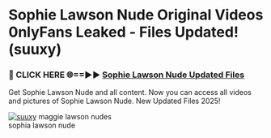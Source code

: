 # Sophie Lawson Nude Original Videos 0nlyFans Leaked - Files Updated! (suuxy)

<h3>🔴 CLICK HERE 🌐==►► <a href="https://tinyurl.com/4mcuefdz" rel="nofollow">Sophie Lawson Nude Updated Files</a></h3>

Get Sophie Lawson Nude and all content. Now you can access all videos and pictures of Sophie Lawson Nude. New Updated Files 2025!

[![suuxy](https://i.imgur.com/StAQSOY.gif)](https://tinyurl.com/4mcuefdz)
maggie lawson nudes<br>
sophia lawson nude